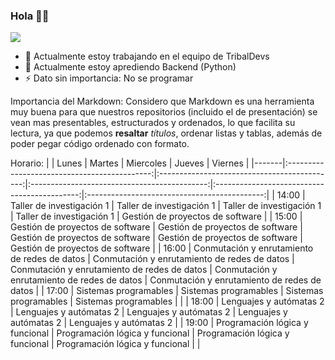 ### Hola 👋🏼

![](https://www.tijuana.tecnm.mx/wp-content/uploads/2015/05/DEPARTAMENTO-DE-SISTEMAS-Y-COMPUTACION_HEADING.png)

- 🔭 Actualmente estoy trabajando en el equipo de TribalDevs
- 🌱 Actualmente estoy aprediendo Backend (Python)
- ⚡ Dato sin importancia: No se programar 

Importancia del Markdown:
Considero que Markdown es una herramienta muy buena para que nuestros repositorios (incluido el de presentación) se vean mas presentables, estructurados y ordenados, lo que facilita su lectura, ya que podemos **resaltar** *títulos*, ordenar listas y tablas, además de poder pegar código ordenado con formato.

Horario:
|       |                     Lunes                    |                    Martes                    |                   Miercoles                  |                    Jueves                    |                    Viernes                   |
|-------|:--------------------------------------------:|:--------------------------------------------:|:--------------------------------------------:|:--------------------------------------------:|:--------------------------------------------:|
| 14:00 | Taller de investigación 1                    | Taller de investigación 1                    | Taller de investigación 1                    | Taller de investigación 1                    | Gestión de proyectos de software             |
| 15:00 | Gestión de proyectos de software             | Gestión de proyectos de software             | Gestión de proyectos de software             | Gestión de proyectos de software             | Gestión de proyectos de software             |
| 16:00 | Conmutación y enrutamiento de redes de datos | Conmutación y enrutamiento de redes de datos | Conmutación y enrutamiento de redes de datos | Conmutación y enrutamiento de redes de datos | Conmutación y enrutamiento de redes de datos |
| 17:00 | Sistemas programables                        | Sistemas programables                        | Sistemas programables                        | Sistemas programables                        |                                              |
| 18:00 | Lenguajes y autómatas 2                      | Lenguajes y autómatas 2                      | Lenguajes y autómatas 2                      | Lenguajes y autómatas 2                      | Lenguajes y autómatas 2                      |
| 19:00 | Programación lógica y funcional              | Programación lógica y funcional              | Programación lógica y funcional              | Programación lógica y funcional              |                                              |
